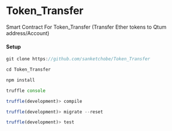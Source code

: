 # Token_Transfer

Smart Contract For Token_Transfer (Transfer Ether tokens to Qtum address/Account)   



#### Setup
```js
git clone https://github.com/sanketchobe/Token_Transfer

cd Token_Transfer

npm install

truffle console

truffle(development)> compile

truffle(development)> migrate --reset

truffle(development)> test
```

